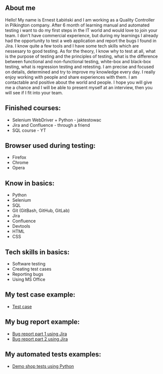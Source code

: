 ## About me

Hello! 
My name is Ernest Łabiński and I am working as a Quality Controller in Pilkington company. After 6 month of learning manual and automated testing i want to do my first steps in the IT world and would love to join your team. I don't have commercial experience, but during my learnings I already had the opportunity to test a web application and report the bugs I found in Jira. I know quite a few tools and I have some tech skills which are nessesary to good testing. As for the theory, I know why to test at all, what is the purpose of testing and the principles of testing, what is the difference between functional and non-functional testing, white-box and black-box testing, what is regression testing and retesting.  I am precise and focused on details, determined and try to improve my knowledge every day. I really enjoy working with people and share experiences with them. I am contactable and positive about the world and people. I hope you will give me a chance and I will be able to present myself at an interview, then you will see if I fit into your team.

## Finished courses:
* Selenium WebDriver + Python - jaktestowac
* Jira and Confluence - through a friend
* SQL course - YT 

## Browser used during testing:
* Firefox
* Chrome
* Opera

## Know in basics:
* Python
* Selenium
* SQL
* Git (GitBash, GitHub, GitLab)
* Jira
* Confluence
* Devtools
* HTML
* CSS

## Tech skills in basics:
* Software testing
* Creating test cases
* Reporting bugs
* Using MS Office

## My test case example:
* [Test case](https://github.com/Labinski/Portfolio/blob/main/images/test_case_example.PNG)

## My bug report example:
* [Bug report part 1 using Jira](https://github.com/Labinski/Portfolio/blob/main/images/zgloszeniebledu1.PNG)
* [Bug report part 2 using Jira](https://github.com/Labinski/Portfolio/blob/main/images/zgloszeniebledu2.PNG)

## My automated tests examples: 
* [Demo shop tests using Python](https://github.com/Labinski/Portfolio/tree/main/Automated%20Demo%20Shop%20Website%20Tests)
